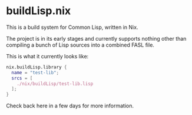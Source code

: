 buildLisp.nix
=============

This is a build system for Common Lisp, written in Nix.

The project is in its early stages and currently supports nothing
other than compiling a bunch of Lisp sources into a combined FASL
file.

This is what it currently looks like:

```nix
nix.buildLisp.library {
  name = "test-lib";
  srcs = [
    ./nix/buildLisp/test-lib.lisp
  ];
}
```

Check back here in a few days for more information.
